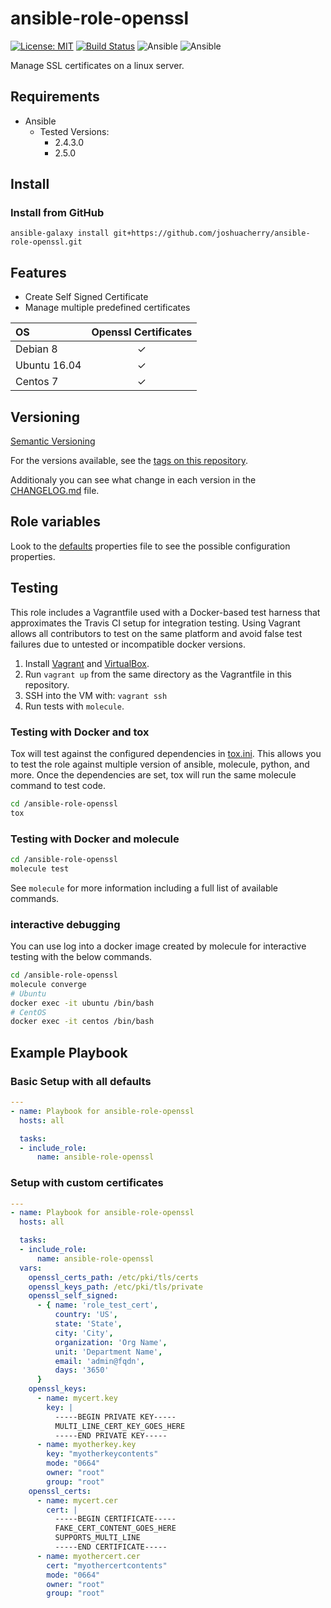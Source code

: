 # ansible-role-openssl

[![License: MIT](https://img.shields.io/badge/License-MIT-yellow.svg)](https://opensource.org/licenses/MIT)
[![Build Status](https://travis-ci.org/joshuacherry/ansible-role-openssl.svg?branch=master)](https://travis-ci.org/joshuacherry/ansible-role-openssl)
![Ansible](https://img.shields.io/badge/ansible-2.4.3.0-blue.svg)
![Ansible](https://img.shields.io/badge/ansible-2.5.0-blue.svg)

Manage SSL certificates on a linux server.

## Requirements

- Ansible
  - Tested Versions:
    - 2.4.3.0
    - 2.5.0

## Install

### Install from GitHub

`ansible-galaxy install git+https://github.com/joshuacherry/ansible-role-openssl.git`

## Features

- Create Self Signed Certificate
- Manage multiple predefined certificates

| OS            | Openssl Certificates  |
| :------------ | :-----------:         |
| Debian 8      | ✓                     |
| Ubuntu 16.04  | ✓                     |
| Centos 7      | ✓                     |

## Versioning

[Semantic Versioning](http://semver.org/)

For the versions available, see the [tags on this repository](https://github.com/joshuacherry/ansible-role-openssl/tags).

Additionaly you can see what change in each version in the [CHANGELOG.md](CHANGELOG.md) file.

## Role variables

Look to the [defaults](defaults/main.yml) properties file to see the possible configuration properties.

## Testing

This role includes a Vagrantfile used with a Docker-based test harness that approximates the Travis CI setup for integration testing. Using Vagrant allows all contributors to test on the same platform and avoid false test failures due to untested or incompatible docker versions.

1. Install [Vagrant](https://www.vagrantup.com/) and [VirtualBox](https://www.virtualbox.org/).
1. Run `vagrant up` from the same directory as the Vagrantfile in this repository.
1. SSH into the VM with: `vagrant ssh`
1. Run tests with `molecule`.

### Testing with Docker and tox

Tox will test against the configured dependencies in [tox.ini](tox.ini). This allows you to test the role against multiple version of ansible, molecule, python, and more. Once the dependencies are set, tox will run the same molecule command to test code.

```bash
cd /ansible-role-openssl
tox
```

### Testing with Docker and molecule

```bash
cd /ansible-role-openssl
molecule test
```

See `molecule` for more information including a full list of available commands.

### interactive debugging

You can use log into a docker image created by molecule for interactive testing with the below commands.

```bash
cd /ansible-role-openssl
molecule converge
# Ubuntu
docker exec -it ubuntu /bin/bash
# CentOS
docker exec -it centos /bin/bash
```

## Example Playbook

### Basic Setup with all defaults

```yaml
---
- name: Playbook for ansible-role-openssl
  hosts: all

  tasks:
  - include_role:
      name: ansible-role-openssl
```

### Setup with custom certificates

```yaml
---
- name: Playbook for ansible-role-openssl
  hosts: all

  tasks:
  - include_role:
      name: ansible-role-openssl
  vars:
    openssl_certs_path: /etc/pki/tls/certs
    openssl_keys_path: /etc/pki/tls/private
    openssl_self_signed:
      - { name: 'role_test_cert',
          country: 'US',
          state: 'State',
          city: 'City',
          organization: 'Org Name',
          unit: 'Department Name',
          email: 'admin@fqdn',
          days: '3650'
      }
    openssl_keys:
      - name: mycert.key
        key: |
          -----BEGIN PRIVATE KEY-----
          MULTI_LINE_CERT_KEY_GOES_HERE
          -----END PRIVATE KEY-----
      - name: myotherkey.key
        key: "myotherkeycontents"
        mode: "0664"
        owner: "root"
        group: "root"
    openssl_certs:
      - name: mycert.cer
        cert: |
          -----BEGIN CERTIFICATE-----
          FAKE_CERT_CONTENT_GOES_HERE
          SUPPORTS_MULTI_LINE
          -----END CERTIFICATE-----
      - name: myothercert.cer
        cert: "myothercertcontents"
        mode: "0664"
        owner: "root"
        group: "root"
```